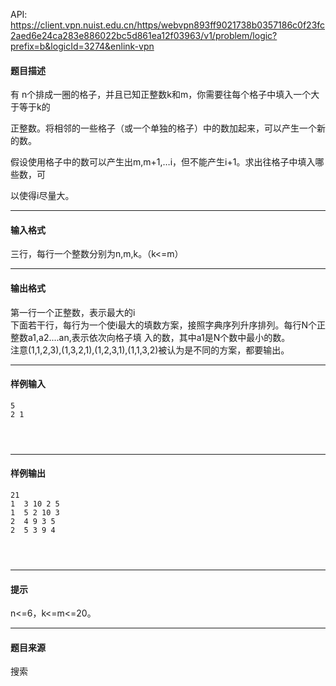 API: https://client.vpn.nuist.edu.cn/https/webvpn893ff9021738b0357186c0f23fc2aed6e24ca283e886022bc5d861ea12f03963/v1/problem/logic?prefix=b&logicId=3274&enlink-vpn

#### 题目描述

有 n个排成一圈的格子，并且已知正整数k和m，你需要往每个格子中填入一个大于等于k的

正整数。将相邻的一些格子（或一个单独的格子）中的数加起来，可以产生一个新的数。

假设使用格子中的数可以产生出m,m+1,…i，但不能产生i+1。求出往格子中填入哪些数，可

以使得i尽量大。

---

#### 输入格式

三行，每行一个整数分别为n,m,k。（k<=m）

---

#### 输出格式

第一行一个正整数，表示最大的i  
下面若干行，每行为一个使i最大的填数方案，接照字典序列升序排列。每行N个正整数a1,a2....an,表示依次向格子填 入的数，其中a1是N个数中最小的数。  
注意(1,1,2,3),(1,3,2,1),(1,2,3,1),(1,1,3,2)被认为是不同的方案，都要输出。  

---

#### 样例输入
```
5
2 1
 
 
 

```

---

#### 样例输出
```
21
1  3 10 2 5
1  5 2 10 3
2  4 9 3 5
2  5 3 9 4
 
 
 
```

---

#### 提示

n<=6，k<=m<=20。  

---

#### 题目来源

搜索